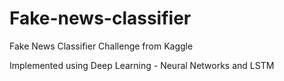 # Fake-news-classifier

Fake News Classifier Challenge from Kaggle

Implemented using Deep Learning - Neural Networks and LSTM
